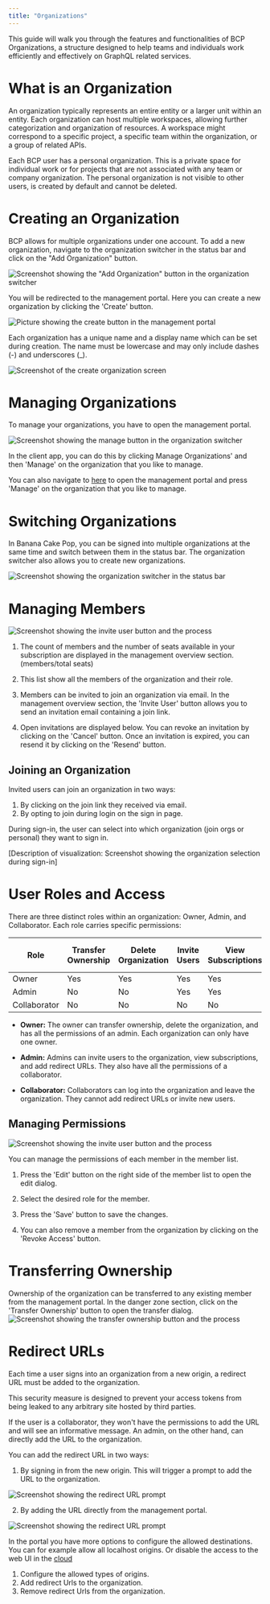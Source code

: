 ```yaml
---
title: "Organizations"
---
```

This guide will walk you through the features and functionalities of BCP Organizations, a structure designed to help teams and individuals work efficiently and effectively on GraphQL related services.

# What is an Organization

 An organization typically represents an entire entity or a larger unit within an entity. Each organization can host multiple workspaces, allowing further categorization and organization of resources. A workspace might correspond to a specific project, a specific team within the organization, or a group of related APIs.

Each BCP user has a personal organization. This is a private space for individual work or for projects that are not associated with any team or company organization. The personal organization is not visible to other users, is created by default and cannot be deleted.

# Creating an Organization

BCP allows for multiple organizations under one account. To add a new organization, navigate to the organization switcher in the status bar and click on the "Add Organization" button.

![Screenshot showing the "Add Organization" button in the organization switcher](images/create-0.png)

You will be redirected to the management portal. Here you can create a new organization by clicking the 'Create' button.

![Picture showing the create button in the management portal](images/create-1.png)

Each organization has a unique name and a display name which can be set during creation.
The name must be lowercase and may only include dashes (-) and underscores (_).

![Screenshot of the create organization screen](images/create-2.png)

# Managing Organizations

To manage your organizations, you have to open the management portal.

![Screenshot showing the manage button in the organization switcher](images/manage-0.png)

In the client app, you can do this by clicking Manage Organizations'  and then 'Manage' on the organization that you like to manage.

You can also navigate to [here](https://identity.chillicream.com/Organizations) to open the management portal and press 'Manage' on the organization that you like to manage.

# Switching Organizations

In Banana Cake Pop, you can be signed into multiple organizations at the same time and switch between them in the status bar. The organization switcher also allows you to create new organizations.

![Screenshot showing the organization switcher in the status bar](images/switch-0.png)

# Managing Members

![Screenshot showing the invite user button and the process](images/members-0.png)

1. The count of members and the number of seats available in your subscription are displayed in the management overview section. (members/total seats)

2. This list show all the members of the organization and their role.

3. Members can be invited to join an organization via email. In the management overview section, the 'Invite User' button allows you to send an invitation email containing a join link.

4. Open invitations are displayed below. You can revoke an invitation by clicking on the 'Cancel' button. Once an invitation is expired, you can resend it by clicking on the 'Resend' button.

## Joining an Organization

Invited users can join an organization in two ways:

1. By clicking on the join link they received via email.
1. By opting to join during login on the sign in page.

During sign-in, the user can select into which organization (join orgs or personal) they want to sign in.

[Description of visualization: Screenshot showing the organization selection during sign-in]

# User Roles and Access

There are three distinct roles within an organization: Owner, Admin, and Collaborator. Each role carries specific permissions:

| Role         | Transfer Ownership | Delete Organization | Invite Users | View Subscriptions | Add Redirect URLs |
| ------------ | ------------------ | ------------------- | ------------ | ------------------ | ----------------- |
| Owner        | Yes                | Yes                 | Yes          | Yes                | Yes               |
| Admin        | No                 | No                  | Yes          | Yes                | Yes               |
| Collaborator | No                 | No                  | No           | No                 | No                |

- **Owner:** The owner can transfer ownership, delete the organization, and has all the permissions of an admin. Each organization can only have one owner.

- **Admin:** Admins can invite users to the organization, view subscriptions, and add redirect URLs. They also have all the permissions of a collaborator.

- **Collaborator:** Collaborators can log into the organization and leave the organization. They cannot add redirect URLs or invite new users.

## Managing Permissions

![Screenshot showing the invite user button and the process](images/members-1.png)

You can manage the permissions of each member in the member list.

1. Press the 'Edit' button on the right side of the member list to open the edit dialog.

2. Select the desired role for the member.

3. Press the 'Save' button to save the changes.

4. You can also remove a member from the organization by clicking on the 'Revoke Access' button.

# Transferring Ownership

Ownership of the organization can be transferred to any existing member from the management portal.
In the danger zone section, click on the 'Transfer Ownership' button to open the transfer dialog.
![Screenshot showing the transfer ownership button and the process](images/danger-zone-0.png)

# Redirect URLs

Each time a user signs into an organization from a new origin, a redirect URL must be added to the organization.

This security measure is designed to prevent your access tokens from being leaked to any arbitrary site hosted by third parties.

If the user is a collaborator, they won't have the permissions to add the URL and will see an informative message. An admin, on the other hand, can directly add the URL to the organization.

You can add the redirect URL in two ways:

1. By signing in from the new origin. This will trigger a prompt to add the URL to the organization.

![Screenshot showing the redirect URL prompt](images/redirect-0.png)

2. By adding the URL directly from the management portal.

![Screenshot showing the redirect URL prompt](images/redirect-1.png)

In the portal you have more options to configure the allowed destinations. You can for example allow all localhost origins. Or disable the access to the web UI in the [cloud](https://eat.bananacakepop.com)

1. Configure the allowed types of origins.
2. Add redirect Urls to the organization.
3. Remove redirect Urls from the organization.
